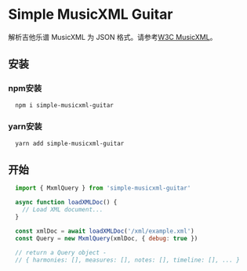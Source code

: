# Simple MusicXML Guitar

解析吉他乐谱 MusicXML 为 JSON 格式。请参考[W3C MusicXML](https://www.w3.org/2021/06/musicxml40/)。

## 安装

### npm安装

  ```bash
    npm i simple-musicxml-guitar
  ```

### yarn安装

  ```bash
    yarn add simple-musicxml-guitar
  ```

## 开始

```js
  import { MxmlQuery } from 'simple-musicxml-guitar'

  async function loadXMLDoc() {
    // Load XML document...
  }

  const xmlDoc = await loadXMLDoc('/xml/example.xml')
  const Query = new MxmlQuery(xmlDoc, { debug: true })

  // return a Query object -
  // { harmonies: [], measures: [], notes: [], timeline: [], ... }
```
